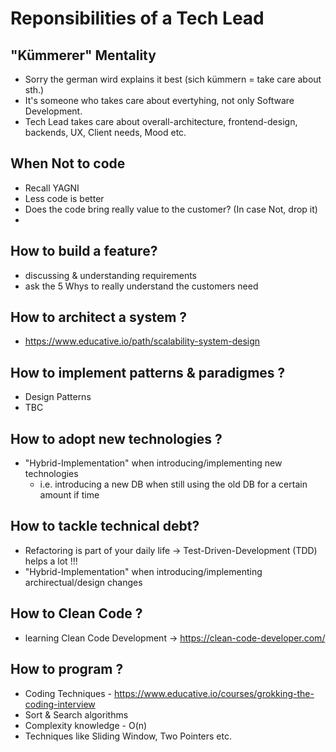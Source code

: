 # Reponsibilities of a Tech Lead

## "Kümmerer" Mentality
- Sorry the german wird explains it best (sich kümmern = take care about sth.)
- It's someone who takes care about evertyhing, not only Software Development.
- Tech Lead takes care about overall-architecture, frontend-design, backends, UX, Client needs, Mood etc.

## When Not to code
- Recall YAGNI
- Less code is better
- Does the code bring really value to the customer?
(In case Not, drop it)
- 

## How to build a feature?
- discussing & understanding requirements
- ask the 5 Whys to really understand the customers need

## How to architect a system ?
- https://www.educative.io/path/scalability-system-design

## How to implement patterns & paradigmes ?
- Design Patterns
- TBC

## How to adopt new technologies ?
- "Hybrid-Implementation" when introducing/implementing new technologies
  * i.e. introducing a new DB when still using the old DB for a certain amount if time

## How to tackle technical debt?
- Refactoring is part of your daily life -> Test-Driven-Development (TDD) helps a lot !!!
- "Hybrid-Implementation" when introducing/implementing archirectual/design changes

## How to Clean Code ?
- learning Clean Code Development -> https://clean-code-developer.com/

## How to program ?
- Coding Techniques - https://www.educative.io/courses/grokking-the-coding-interview
- Sort & Search algorithms
- Complexity knowledge - O(n) 
- Techniques like Sliding Window, Two Pointers etc.

